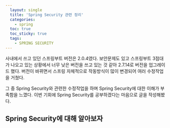 ```yaml
---
  layout: single
  title: 'Spring Security 관련 정리'
  categories:
    - spring
  toc: true
  toc_sticky: true
  tags:
    - SPRING SECURITY
---
```


사내에서 쓰고 있던 스프링부트 버전은 2.0.4였다. 보안문제도 있고 스프링부트 3점대가 나오고 있는 상황에서 너무 낮은 버전을 쓰고 있는 것 같아 2.7.14로 버전을 업그레이드 했다. 버전이 바뀌면서 스프링 자체적으로 작동방식이 많이 변경되어 여러 수정작업을 거쳤다. 

그 중 Spring Security와 관련한 수정작업을 하며 Spring Security에 대한 이해가 부족함을 느꼈다. 이번 기회에 Spring Security를 공부하겠다는 마음으로 글을 작성해봤다.

## Spring Security에 대해 알아보자